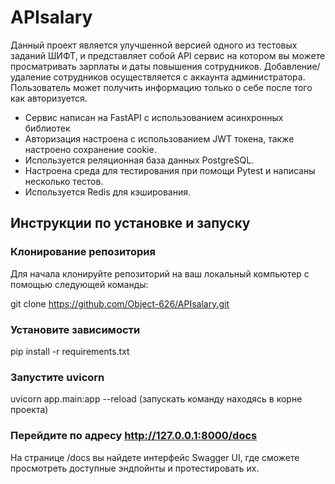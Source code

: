 # APIsalary
Данный проект является улучшенной версией одного из тестовых заданий ШИФТ, и представляет собой API сервис на котором вы можете просматривать зарплаты и даты повышения сотрудников. Добавление/удаление сотрудников осуществляется с аккаунта администратора. Пользователь может получить информацию только о себе после того как авторизуется.
 
- Сервис написан на FastAPI с использованием асинхронных библиотек
- Авторизация настроена с использованием JWT токена, также настроено сохранение cookie. 
- Используется реляционная база данных PostgreSQL.
- Настроена среда для тестирования при помощи Pytest и написаны несколько тестов.
- Используется Redis для кэширования.

## Инструкции по установке и запуску

### Клонирование репозитория

Для начала клонируйте репозиторий на ваш локальный компьютер с помощью следующей команды:

git clone https://github.com/Object-626/APIsalary.git

### Установите зависимости

pip install -r requirements.txt

### Запустите uvicorn  

uvicorn app.main:app --reload
(запускать команду находясь в корне проекта)

### Перейдите по адресу http://127.0.0.1:8000/docs
На странице /docs вы найдете интерфейс Swagger UI, где сможете просмотреть доступные эндпойнты и протестировать их.
